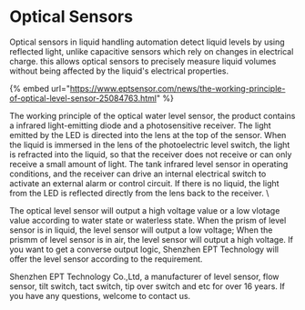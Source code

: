 # Optical Sensors

Optical sensors in liquid handling automation detect liquid levels by using reflected light, unlike capacitive sensors which rely on changes in electrical charge. this allows optical sensors to precisely measure liquid volumes without being affected by the liquid's electrical properties.

{% embed url="https://www.eptsensor.com/news/the-working-principle-of-optical-level-sensor-25084763.html" %}

The working principle of the optical water level sensor, the product contains a infrared light-emitting diode and a photosensitive receiver. The light emitted by the LED is directed into the lens at the top of the sensor. When the liquid is immersed in the lens of the photoelectric level switch, the light is refracted into the liquid, so that the receiver does not receive or can only receive a small amount of light. The tank infrared level sensor in operating conditions, and the receiver can drive an internal electrical switch to activate an external alarm or control circuit. If there is no liquid, the light from the LED is reflected directly from the lens back to the receiver. \


The optical level sensor will output a high voltage value or a low vlotage value according to water state or waterless state. When the prism of level sensor is in liquid, the level sensor will output a low voltage; When the prismm of level sensor is in air, the level sensor will output a high voltage. If you want to get a converse output logic, Shenzhen EPT Technology will offer the level sensor according to the requirement.

Shenzhen EPT Technology Co.,Ltd, a manufacturer of level sensor, flow sensor, tilt switch, tact switch, tip over switch and etc for over 16 years. If you have any questions, welcome to contact us.
